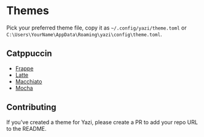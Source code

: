 # Themes

Pick your preferred theme file, copy it as `~/.config/yazi/theme.toml` or `C:\Users\YourName\AppData\Roaming\yazi\config\theme.toml`.

## Catppuccin

- [Frappe](./catppuccin/frappe.toml)
- [Latte](./catppuccin/latte.toml)
- [Macchiato](./catppuccin/macchiato.toml)
- [Mocha](./catppuccin/mocha.toml)

## Contributing

If you've created a theme for Yazi, please create a PR to add your repo URL to the README.
